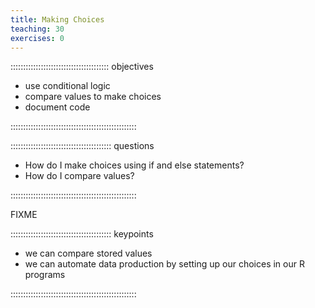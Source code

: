 ```yaml
---
title: Making Choices
teaching: 30
exercises: 0
---
```


::::::::::::::::::::::::::::::::::::::: objectives

- use conditional logic
- compare values to make choices
- document code

::::::::::::::::::::::::::::::::::::::::::::::::::

:::::::::::::::::::::::::::::::::::::::: questions

- How do I make choices using if and else statements?
- How do I compare values?

::::::::::::::::::::::::::::::::::::::::::::::::::

FIXME



:::::::::::::::::::::::::::::::::::::::: keypoints

- we can compare stored values
- we can automate data production by setting up our choices in our R programs

::::::::::::::::::::::::::::::::::::::::::::::::::


